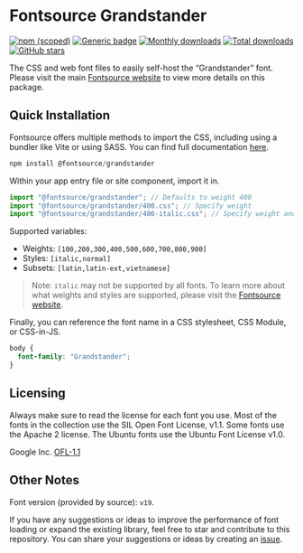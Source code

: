# Fontsource Grandstander

[![npm (scoped)](https://img.shields.io/npm/v/@fontsource/grandstander?color=brightgreen)](https://www.npmjs.com/package/@fontsource/grandstander) [![Generic badge](https://img.shields.io/badge/fontsource-passing-brightgreen)](https://github.com/fontsource/fontsource) [![Monthly downloads](https://badgen.net/npm/dm/@fontsource/grandstander)](https://github.com/fontsource/fontsource) [![Total downloads](https://badgen.net/npm/dt/@fontsource/grandstander)](https://github.com/fontsource/fontsource) [![GitHub stars](https://img.shields.io/github/stars/fontsource/fontsource.svg?style=social&label=Star)](https://github.com/fontsource/fontsource/stargazers)

The CSS and web font files to easily self-host the “Grandstander” font. Please visit the main [Fontsource website](https://fontsource.org/fonts/grandstander) to view more details on this package.

## Quick Installation

Fontsource offers multiple methods to import the CSS, including using a bundler like Vite or using SASS. You can find full documentation [here](https://fontsource.org/docs/getting-started/introduction).

```javascript
npm install @fontsource/grandstander
```

Within your app entry file or site component, import it in.

```javascript
import "@fontsource/grandstander"; // Defaults to weight 400
import "@fontsource/grandstander/400.css"; // Specify weight
import "@fontsource/grandstander/400-italic.css"; // Specify weight and style
```

Supported variables:
- Weights: `[100,200,300,400,500,600,700,800,900]`
- Styles: `[italic,normal]`
- Subsets: `[latin,latin-ext,vietnamese]`

> Note: `italic` may not be supported by all fonts. To learn more about what weights and styles are supported, please visit the [Fontsource website](https://fontsource.org/fonts/grandstander).

Finally, you can reference the font name in a CSS stylesheet, CSS Module, or CSS-in-JS.

```css
body {
  font-family: "Grandstander";
}
```

## Licensing
Always make sure to read the license for each font you use. Most of the fonts in the collection use the SIL Open Font License, v1.1. Some fonts use the Apache 2 license. The Ubuntu fonts use the Ubuntu Font License v1.0.

Google Inc.
[OFL-1.1](http://scripts.sil.org/OFL)

## Other Notes
Font version (provided by source): `v19`.

If you have any suggestions or ideas to improve the performance of font loading or expand the existing library, feel free to star and contribute to this repository. You can share your suggestions or ideas by creating an [issue](https://github.com/fontsource/fontsource/issues).